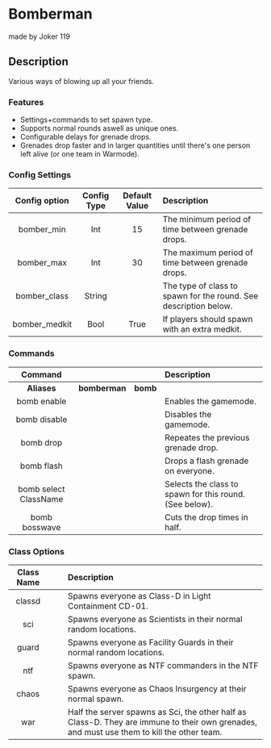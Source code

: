 Bomberman
======
made by Joker 119
## Description
Various ways of blowing up all your friends.

### Features
 - Settings+commands to set spawn type.
 - Supports normal rounds aswell as unique ones.
 - Configurable delays for grenade drops.
 - Grenades drop faster and in larger quantities until there's one person left alive (or one team in Warmode).

### Config Settings
Config option | Config Type | Default Value | Description
:---: | :---: | :---: | :------
bomber_min | Int | 15 | The minimum period of time between grenade drops.
bomber_max | Int | 30 | The maximum period of time between grenade drops.
bomber_class | String | | The type of class to spawn for the round. See description below.
bomber_medkit | Bool | True | If players should spawn with an extra medkit.

### Commands
  Command |  |  | Description
:---: | :---: | :---: | :------
**Aliases** | **bomberman** | **bomb**
bomb enable | | | Enables the gamemode.
bomb disable | | | Disables the gamemode.
bomb drop | | | Repeates the previous grenade drop.
bomb flash | | | Drops a flash grenade on everyone.
bomb select ClassName | | | Selects the class to spawn for this round. (See below).
bomb bosswave | | | Cuts the drop times in half.

### Class Options
Class Name | | | Description
:---: | :---: | :---: | :------
classd | | | Spawns everyone as Class-D in Light Containment CD-01.
sci | | | Spawns everyone as Scientists in their normal random locations.
guard | | | Spawns everyone as Facility Guards in their normal random locations.
ntf | | | Spawns everyone as NTF commanders in the NTF spawn.
chaos | | | Spawns everyone as Chaos Insurgency at their normal spawn.
war | | | Half the server spawns as Sci, the other half as Class-D. They are immune to their own grenades, and must use them to kill the other team.